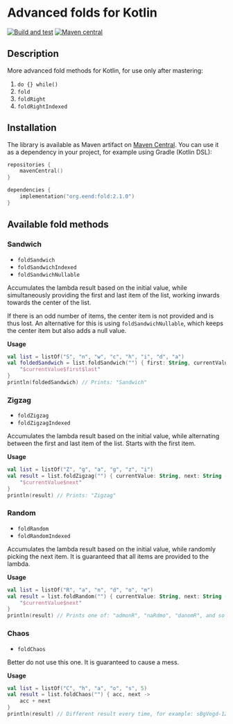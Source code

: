# Advanced folds for Kotlin

[![Build and test](https://github.com/mattoopie/fold/actions/workflows/build-test.yaml/badge.svg)](https://github.com/mattoopie/fold/actions/workflows/build-test.yaml)
[![Maven central](https://img.shields.io/maven-central/v/org.eend/fold?label=Maven%20Central&logo=apachemaven)](https://mvnrepository.com/artifact/org.eend/fold)

## Description

More advanced fold methods for Kotlin, for use only after mastering:

1. `do {} while()`
2. `fold`
3. `foldRight`
4. `foldRightIndexed`

## Installation

The library is available as Maven artifact on [Maven Central](https://mvnrepository.com/artifact/org.eend/fold).
You can use it as a dependency in your project, for example using Gradle (Kotlin DSL):

```kotlin
repositories {
    mavenCentral()
}

dependencies {
    implementation("org.eend:fold:2.1.0")
}
```

## Available fold methods

### Sandwich

* `foldSandwich`
* `foldSandwichIndexed`
* `foldSandwichNullable`

Accumulates the lambda result based on the initial value, while simultaneously
providing the first and last item of the list, working inwards towards the center of the list.

If there is an odd number of items, the center item is not provided and is thus lost.
An alternative for this is using `foldSandwichNullable`, which keeps the center item but also
adds a null value.

**Usage**

```kotlin
val list = listOf("S", "n", "w", "c", "h", "i", "d", "a")
val foldedSandwich = list.foldSandwich("") { first: String, currentValue: String, last: String ->
    "$currentValue$first$last"
}
println(foldedSandwich) // Prints: "Sandwich"
```

### Zigzag

* `foldZigzag`
* `foldZigzagIndexed`

Accumulates the lambda result based on the initial value, while alternating
between the first and last item of the list. Starts with the first item.

**Usage**

```kotlin
val list = listOf("Z", "g", "a", "g", "z", "i")
val result = list.foldZigzag("") { currentValue: String, next: String ->
    "$currentValue$next"
}
println(result) // Prints: "Zigzag"
```

### Random

* `foldRandom`
* `foldRandomIndexed`

Accumulates the lambda result based on the initial value, while randomly
picking the next item. It is guaranteed that all items are provided to the lambda.

**Usage**

```kotlin
val list = listOf("R", "a", "n", "d", "o", "m")
val result = list.foldRandom("") { currentValue: String, next: String ->
    "$currentValue$next"
}
println(result) // Prints one of: "admonR", "naRdmo", "danomR", and so on.
```

### Chaos

* `foldChaos`

Better do not use this one. It is guaranteed to cause a mess.

**Usage**

```kotlin
val list = listOf("C", "h", "a", "o", "s", 5)
val result = list.foldChaos("") { acc, next ->
    acc + next
}
println(result) // Different result every time, for example: sBgVogd-1207019598hs5o
```
